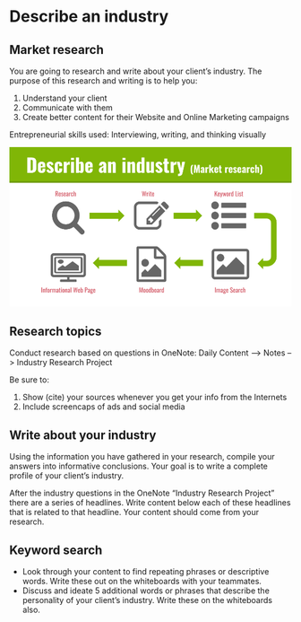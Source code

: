 # Describe an industry #
## Market research ##

You are going to research and write about your client’s industry. The purpose of this research and writing is to help you: 
1. Understand your client
2. Communicate with them
3. Create better content for their Website and Online Marketing campaigns

Entrepreneurial skills used: Interviewing, writing, and thinking visually 

![alt text](images/OMWEB-wk15-industry-research_project-flow.png "Industry Research Project flow")


## Research topics ##
Conduct research based on questions in OneNote:
Daily Content –> Notes –> Industry Research Project

Be sure to:
1. Show (cite) your sources whenever you get your info from the Internets
2. Include screencaps of ads and social media

## Write about your industry ##
Using the information you have gathered in your research, compile your answers into informative conclusions. Your goal is to write a complete profile of your client’s industry. 

After the industry questions in the OneNote “Industry Research Project” there are a series of headlines. Write content below each of these headlines that is related to that headline. Your content should come from your research.

## Keyword search ##

- Look through your content to find repeating phrases or descriptive words. Write these out on the whiteboards with your teammates. 
- Discuss and ideate 5 additional words or phrases that describe the personality of your client’s industry. Write these on the whiteboards also.


